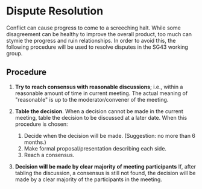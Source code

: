 # Dispute Resolution
Conflict can cause progress to come to a screeching halt. While some disagreement can be healthy to improve the overall product, too much can stymie the progress and ruin relationships. In order to avoid this, the following procedure will be used to resolve disputes in the SG43 working group.

## Procedure
 1. **Try to reach consensus with reasonable discussions**; i.e., within a reasonable amount of time in current meeting. The actual meaning of "reasonable" is up to the moderator/convener of the meeting.

 2. **Table the decision**. When a decision cannot be made in the current meeting, table the decision to be discussed at a later date. When this procedure is chosen:
    1. Decide when the decision will be made. (Suggestion: no more than 6 months.) 
    2. Make formal proposal/presentation describing each side.
    3. Reach a consensus.

 3. **Decision will be made by clear majority of meeting participants** If, after tabling the discussion, a consensus is still not found, the decision will be made by a clear majority of the participants in the meeting. 
